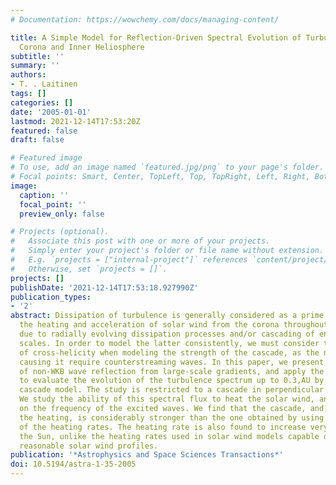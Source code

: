 ```yaml
---
# Documentation: https://wowchemy.com/docs/managing-content/

title: A Simple Model for Reflection-Driven Spectral Evolution of Turbulence in the
  Corona and Inner Heliosphere
subtitle: ''
summary: ''
authors:
- T. . Laitinen
tags: []
categories: []
date: '2005-01-01'
lastmod: 2021-12-14T17:53:20Z
featured: false
draft: false

# Featured image
# To use, add an image named `featured.jpg/png` to your page's folder.
# Focal points: Smart, Center, TopLeft, Top, TopRight, Left, Right, BottomLeft, Bottom, BottomRight.
image:
  caption: ''
  focal_point: ''
  preview_only: false

# Projects (optional).
#   Associate this post with one or more of your projects.
#   Simply enter your project's folder or file name without extension.
#   E.g. `projects = ["internal-project"]` references `content/project/deep-learning/index.md`.
#   Otherwise, set `projects = []`.
projects: []
publishDate: '2021-12-14T17:53:18.927990Z'
publication_types:
- '2'
abstract: Dissipation of turbulence is generally considered as a prime candidate for
  the heating and acceleration of solar wind from the corona throughout the heliosphere,
  due to radially evolving dissipation processes and/or cascading of energy to dissipation
  scales. In order to model the latter consistently, we must consider the evolution
  of cross-helicity when modeling the strength of the cascade, as the non-linear interactions
  causing it require counterstreaming waves. In this paper, we present a simple model
  of non-WKB wave reflection from large-scale gradients, and apply the resulting cross-helicity
  to evaluate the evolution of the turbulence spectrum up to 0.3,AU by using a phenomenological
  cascade model. The study is restricted to a cascade in perpendicular direction.
  We study the ability of this spectral flux to heat the solar wind, and its dependence
  on the frequency of the excited waves. We find that the cascade, and, subsequently
  the heating, is considerably stronger than the one obtained by using ad-hoc modeling
  of the heating rates. The heating rate is also found to increase very fast toward
  the Sun, unlike the heating rates used in solar wind models capable of producing
  reasonable solar wind profiles.
publication: '*Astrophysics and Space Sciences Transactions*'
doi: 10.5194/astra-1-35-2005
---
```

